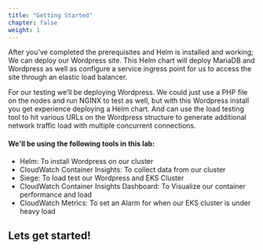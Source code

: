 ```yaml
---
title: "Getting Started"
chapter: false
weight: 1
---
```


After you've completed the prerequisites and Helm is installed and working; We can deploy our Wordpress site.  This Helm chart will deploy MariaDB and Wordpress as well as configure a service ingress point for us to access the site through an elastic load balancer. 

For our testing we’ll be deploying Wordpress. We could just use a PHP file on the nodes and run NGINX to test as well, but with this Wordpress install you get experience deploying a Helm chart. And can use the load testing tool to hit various URLs on the Wordpress structure to generate additional network traffic load with multiple concurrent connections. 

<h4> We'll be using the following tools in this lab: </h4>

- Helm: To install Wordpress on our cluster
- CloudWatch Container Insights: To collect data from our cluster
- Siege: To load test our Wordpress and EKS Cluster
- CloudWatch Container Insights Dashboard: To Visualize our container performance and load
- CloudWatch Metrics: To set an Alarm for when our EKS cluster is under heavy load 


## Lets get started! 









